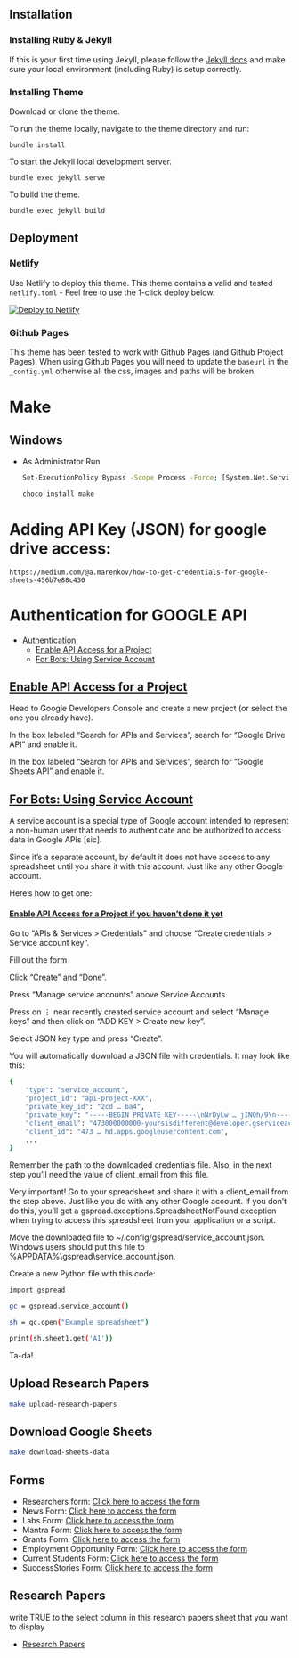 ## Installation

### Installing Ruby & Jekyll

If this is your first time using Jekyll, please follow the [Jekyll docs](https://jekyllrb.com/docs/installation/) and make sure your local environment (including Ruby) is setup correctly.

### Installing Theme

Download or clone the theme.

To run the theme locally, navigate to the theme directory and run:

```
bundle install
```

To start the Jekyll local development server.

```
bundle exec jekyll serve
```

To build the theme.

```
bundle exec jekyll build
```

## Deployment

### Netlify

Use Netlify to deploy this theme. This theme contains a valid and tested `netlify.toml` - Feel free to use the 1-click deploy below.

[![Deploy to Netlify](https://www.netlify.com/img/deploy/button.svg)](https://app.netlify.com/start/deploy?repository=https://github.com/zerostaticthemes/jekyll-serif-theme)

### Github Pages

This theme has been tested to work with Github Pages (and Github Project Pages). When using Github Pages you will need to update the `baseurl` in the `_config.yml` otherwise all the css, images and paths will be broken.

# Make

## Windows
- As Administrator Run
    ```bash
    Set-ExecutionPolicy Bypass -Scope Process -Force; [System.Net.ServicePointManager]::SecurityProtocol = [System.Net.ServicePointManager]::SecurityProtocol -bor 3072; iex ((New-Object System.Net.WebClient).DownloadString('https://community.chocolatey.org/install.ps1'))
    ```

    ```bash
    choco install make
    ```
 
# Adding API Key (JSON) for google drive access:
    https://medium.com/@a.marenkov/how-to-get-credentials-for-google-sheets-456b7e88c430


# Authentication for GOOGLE API
  <ul class="current">
<li class="toctree-l1 current"><a class="current reference internal" href="https://docs.gspread.org/en/latest/oauth2.html#authentication">Authentication</a><ul>
<li class="toctree-l2"><a class="reference internal" href="https://docs.gspread.org/en/latest/oauth2.html#enable-api-access-for-a-project">Enable API Access for a Project</a></li>
<li class="toctree-l2"><a class="reference internal" href="https://docs.gspread.org/en/latest/oauth2.html#for-bots-using-service-account">For Bots: Using Service Account</a></li>
</ul>
</li>
</ul>
<ul>
</ul>

            


<u>
<h2><strong> Enable API Access for a Project</strong></h2>
</u>
Head to Google Developers Console and create a new project (or select the one you already have).

In the box labeled “Search for APIs and Services”, search for “Google Drive API” and enable it.

In the box labeled “Search for APIs and Services”, search for “Google Sheets API” and enable it.


<u>
<h2><strong> For Bots: Using Service Account</strong></h2>
</u>

A service account is a special type of Google account intended to represent a non-human user that needs to authenticate and be authorized to access data in Google APIs [sic].

Since it’s a separate account, by default it does not have access to any spreadsheet until you share it with this account. Just like any other Google account.

Here’s how to get one:


<u>
<h4><strong>Enable API Access for a Project if you haven’t done it yet</strong></h4>
</u>



Go to “APIs & Services > Credentials” and choose “Create credentials > Service account key”.

Fill out the form

Click “Create” and “Done”.

Press “Manage service accounts” above Service Accounts.

Press on ⋮ near recently created service account and select “Manage keys” and then click on “ADD KEY > Create new key”.

Select JSON key type and press “Create”.

You will automatically download a JSON file with credentials. It may look like this:

```bash
{
    "type": "service_account",
    "project_id": "api-project-XXX",
    "private_key_id": "2cd … ba4",
    "private_key": "-----BEGIN PRIVATE KEY-----\nNrDyLw … jINQh/9\n-----END PRIVATE KEY-----\n",
    "client_email": "473000000000-yoursisdifferent@developer.gserviceaccount.com",
    "client_id": "473 … hd.apps.googleusercontent.com",
    ...
}
```

Remember the path to the downloaded credentials file. Also, in the next step you’ll need the value of client_email from this file.

Very important! Go to your spreadsheet and share it with a client_email from the step above. Just like you do with any other Google account. If you don’t do this, you’ll get a gspread.exceptions.SpreadsheetNotFound exception when trying to access this spreadsheet from your application or a script.

Move the downloaded file to ~/.config/gspread/service_account.json. Windows users should put this file to %APPDATA%\gspread\service_account.json.

Create a new Python file with this code:

```bash
import gspread

gc = gspread.service_account()

sh = gc.open("Example spreadsheet")

print(sh.sheet1.get('A1'))
```

Ta-da!


## Upload Research Papers

```bash
make upload-research-papers
```

## Download Google Sheets

```bash
make download-sheets-data
```

## Forms

- Researchers form: [Click here to access the form](https://forms.gle/72LCSdHEs63TW8HX7)
- News Form: [Click here to access the form](https://forms.gle/e4JEx8JXdhAzsvYh8)
- Labs Form: [Click here to access the form](https://forms.gle/wWqiUWXdP4KmX3pk8)
- Mantra Form: [Click here to access the form](https://forms.gle/L5Si1r8uYWhtBa4i8)
- Grants Form: [Click here to access the form](https://forms.gle/gyRANV7n4viQTVCP8)
- Employment Opportunity Form: [Click here to access the form](https://forms.gle/Mr2WEri7dKnR49947)
- Current Students Form: [Click here to access the form](https://forms.gle/BqtMafJgW1c6NYXV7)
- SuccessStories Form: [Click here to access the form](https://forms.gle/yT5Mu6NWesQTHmHZA)
## Research Papers

write TRUE to the select column in this research papers sheet that you want to display
- [Research Papers](https://docs.google.com/spreadsheets/d/1nQWPQR_ZeW5YDSQYa0uUTMx0rkRNMYk_BW1PR6OKyXI/edit#gid=739778209)